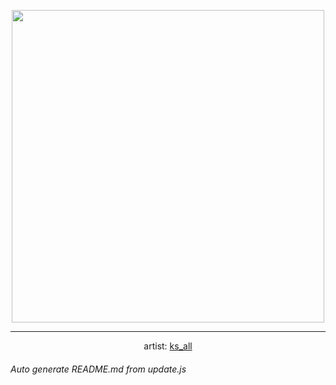 
<p align="center">
  <img width="500" src="https://nekos.best/api/v2/neko/0527.png">
  <hr/>
  <center>
    artist: <a href="https://www.pixiv.net/en/artworks/92631741">ks_all</a>
  </center>
</p>


###### Auto generate README.md from update.js

